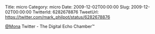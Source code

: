 Title: micro
Category: micro
Date: 2009-12-02T00:00:00
Slug: 2009-12-02T00:00:00
TwitterId: 6282678876
TweetUrl: https://twitter.com/mark_philpot/status/6282678876

[@Mona](https://twitter.com/Mona) Twitter - The Digital Echo Chamber™